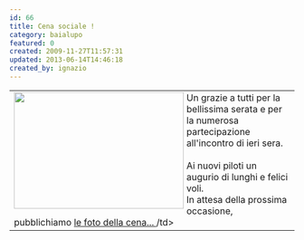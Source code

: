 ```yaml
---
id: 66
title: Cena sociale !
category: baialupo
featured: 0
created: 2009-11-27T11:57:31
updated: 2013-06-14T14:46:18
created_by: ignazio
---
```

<table border="0">
 <tbody>
  <tr>
   <td>
    <img border="0" height="206" src="images/stories/cena-2009.jpg" style="float: left; padding-right: 5px;" width="300"/>
    Un grazie a tutti per la bellissima serata e per la numerosa partecipazione all'incontro di ieri sera.
    <br/>
    <br/>
    Ai nuovi piloti un augurio di lunghi e felici voli.
    <br/>
    In attesa della prossima occasione,
    <br/>
    pubblichiamo
    <a href="gallery/category/42-2009-11-cenabaia" target="_self">
     le foto della cena...
    </a>
    /td&gt;
   </td>
  </tr>
 </tbody>
</table>
